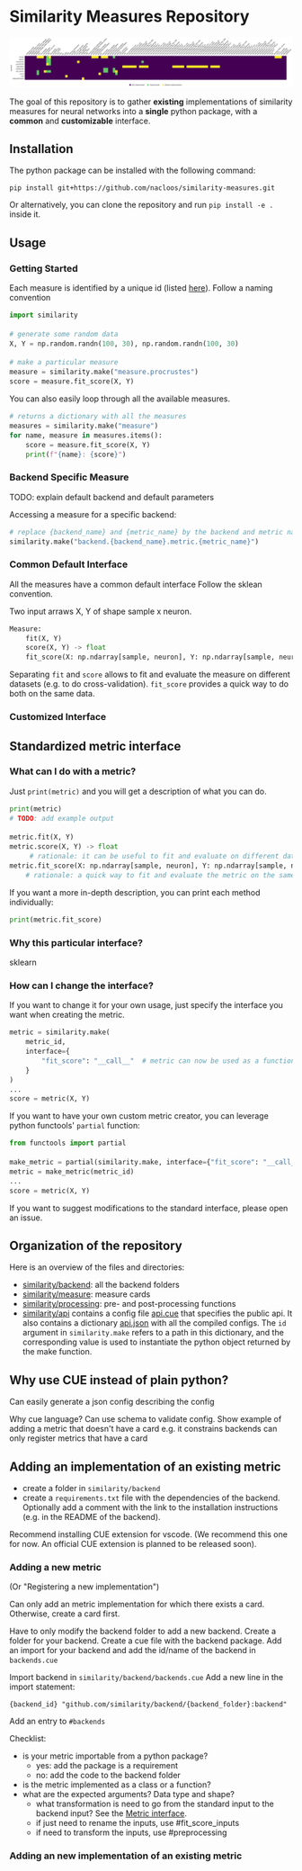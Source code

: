 # Similarity Measures Repository

<!-- ![Backend metrics](figures/backend_metrics.png) -->
![Backend metrics](https://github.com/nacloos/similarity-measures/blob/main/figures/backend_metrics.png)


The goal of this repository is to gather **existing**  implementations of similarity measures for neural networks into a **single** python package, with a **common** and **customizable** interface.


<!-- No measure is re-implemented here! Leverage only existing implementations. -->


## Installation
The python package can be installed with the following command:
```
pip install git+https://github.com/nacloos/similarity-measures.git
```
Or alternatively, you can clone the repository and run `pip install -e .` inside it.

## Usage

### Getting Started
Each measure is identified by a unique id (listed [here](similarity/api/__init__.py)).
Follow a naming convention


```python
import similarity

# generate some random data
X, Y = np.random.randn(100, 30), np.random.randn(100, 30)

# make a particular measure
measure = similarity.make("measure.procrustes")
score = measure.fit_score(X, Y)
```

You can also easily loop through all the available measures.
```python	
# returns a dictionary with all the measures
measures = similarity.make("measure")
for name, measure in measures.items():
    score = measure.fit_score(X, Y)
    print(f"{name}: {score}")
```


### Backend Specific Measure
TODO: explain default backend and default parameters


Accessing a measure for a specific backend:
```python
# replace {backend_name} and {metric_name} by the backend and metric names
similarity.make("backend.{backend_name}.metric.{metric_name}")
```


### Common Default Interface
All the measures have a common default interface
Follow the sklean convention.

Two input arraws X, Y of shape sample x neuron.

```python
Measure:
    fit(X, Y)
    score(X, Y) -> float
    fit_score(X: np.ndarray[sample, neuron], Y: np.ndarray[sample, neuron]) -> float

```
Separating `fit` and `score` allows to fit and evaluate the measure on different datasets (e.g. to do cross-validation). `fit_score` provides a quick way to do both on the same data.


### Customized Interface



## Standardized metric interface


### What can I do with a metric?
Just `print(metric)` and you will get a description of what you can do.

```python
print(metric)
# TODO: add example output

metric.fit(X, Y)
metric.score(X, Y) -> float
     # rationale: it can be useful to fit and evaluate on different data for example, when using cross-validation
metric.fit_score(X: np.ndarray[sample, neuron], Y: np.ndarray[sample, neuron]) -> float
    # rationale: a quick way to fit and evaluate the metric on the same data
```

If you want a more in-depth description, you can print each method individually:
```python
print(metric.fit_score)

```



### Why this particular interface?
sklearn

### How can I change the interface?
If you want to change it for your own usage, just specify the interface you want when creating the metric. 
```python
metric = similarity.make(
    metric_id, 
    interface={
        "fit_score": "__call__"  # metric can now be used as a function
    }
)
...
score = metric(X, Y)
```

If you want to have your own custom metric creator, you can leverage python functools' `partial` function:
```python
from functools import partial

make_metric = partial(similarity.make, interface={"fit_score": "__call__"})
metric = make_metric(metric_id)
...
score = metric(X, Y)
```


If you want to suggest modifications to the standard interface, please open an issue.

## Organization of the repository
Here is an overview of the files and directories:
* [similarity/backend](similarity/backend): all the backend folders
* [similarity/measure](similarity/measure): measure cards
* [similarity/processing](similarity/processing): pre- and post-processing functions
* [similarity/api](similarity/api) contains a config file [api.cue](similarity/api/api.cue) that specifies the public api. It also contains a dictionary [api.json](similarity/api/api.json) with all the compiled configs. The `id` argument in `similarity.make` refers to a path in this dictionary, and the corresponding value is used to instantiate the python object returned by the make function.

## Why use CUE instead of plain python?
Can easily generate a json config describing the config

Why cue language? Can use schema to validate config. Show example of adding a metric that doesn't have a card
e.g. it constrains backends can only register metrics that have a card


## Adding an implementation of an existing metric
* create a folder in `similarity/backend`
* create a `requirements.txt` file with the dependencies of the backend. Optionally add a comment with the link to the installation instructions (e.g. in the README of the backend).


Recommend installing CUE extension for vscode. (We recommend this one for now. An official CUE extension is planned to be released soon).

### Adding a new metric
(Or "Registering a new implementation")

Can only add an metric implementation for which there exists a card. Otherwise, create a card first.

Have to only modify the backend folder to add a new backend.
Create a folder for your backend. Create a cue file with the backend package.
Add an import for your backend and add the id/name of the backend in `backends.cue`


Import backend in `similarity/backend/backends.cue`
Add a new line in the import statement:
```
{backend_id} "github.com/similarity/backend/{backend_folder}:backend"
```
Add an entry to `#backends`

Checklist:
* is your metric importable from a python package?
  * yes: add the package is a requirement
  * no: add the code to the backend folder
* is the metric implemented as a class or a function?
* what are the expected arguments? Data type and shape?
  * what transformation is need to go from the standard input to the backend input? See the [Metric interface](#standardized-metric-interface).
  * if just need to rename the inputs, use #fit_score_inputs
  * if need to transform the inputs, use #preprocessing



<!-- ### Adding a new benchmark
Either copy paste code
* link to commit from which the code was copied
or put the code in a python package and link to it -->


### Adding an new implementation of an existing metric


